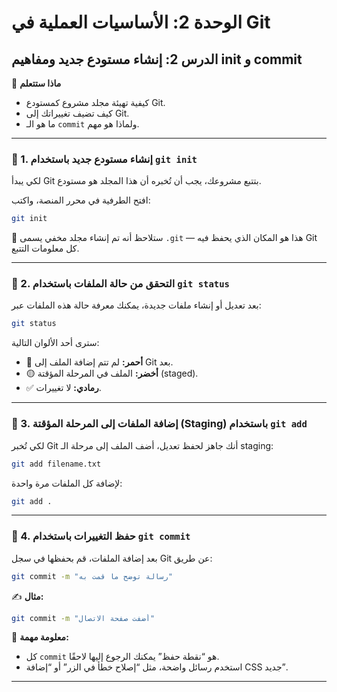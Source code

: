 # الوحدة 2: الأساسيات العملية في Git
## الدرس 2: إنشاء مستودع جديد ومفاهيم init و commit

🧠 **ماذا ستتعلم**
* كيفية تهيئة مجلد مشروع كمستودع Git.
* كيف تضيف تغييراتك إلى Git.
* ما هو الـ `commit` ولماذا هو مهم.

---

### 🧾 1. إنشاء مستودع جديد باستخدام `git init`
لكي يبدأ Git بتتبع مشروعك، يجب أن تُخبره أن هذا المجلد هو مستودع.

افتح الطرفية في محرر المنصة، واكتب:
```bash
git init
```
📌 ستلاحظ أنه تم إنشاء مجلد مخفي يسمى `.git` — هذا هو المكان الذي يحفظ فيه Git كل معلومات التتبع.

---

### 🧾 2. التحقق من حالة الملفات باستخدام `git status`
بعد تعديل أو إنشاء ملفات جديدة، يمكنك معرفة حالة هذه الملفات عبر:
```bash
git status
```
سترى أحد الألوان التالية:
* 🔴 **أحمر:** لم تتم إضافة الملف إلى Git بعد.
* 🟡 **أخضر:** الملف في المرحلة المؤقتة (staged).
* ✅ **رمادي:** لا تغييرات.

---

### 🧾 3. إضافة الملفات إلى المرحلة المؤقتة (Staging) باستخدام `git add`
لكي تُخبر Git أنك جاهز لحفظ تعديل، أضف الملف إلى مرحلة الـ staging:
```bash
git add filename.txt
```
لإضافة كل الملفات مرة واحدة:
```bash
git add .
```
---

### 🧾 4. حفظ التغييرات باستخدام `git commit`
بعد إضافة الملفات، قم بحفظها في سجل Git عن طريق:
```bash
git commit -m "رسالة توضح ما قمت به"
```
✍️ **مثال:**
```bash
git commit -m "أضفت صفحة الاتصال"
```
📌 **معلومة مهمة:**
* كل `commit` هو “نقطة حفظ” يمكنك الرجوع إليها لاحقًا.
* استخدم رسائل واضحة، مثل “إصلاح خطأ في الزر” أو “إضافة CSS جديد”.

---